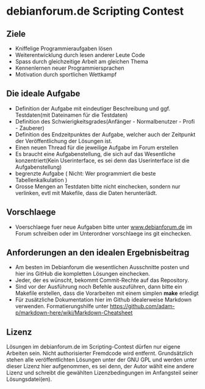 # debianforum.de Scripting Contest

## Ziele

* Kniffelige Programmieraufgaben lösen
* Weiterentwicklung durch lesen anderer Leute Code
* Spass durch gleichzeitige Arbeit am gleichen Thema
* Kennenlernen neuer Programmiersprachen
* Motivation durch sportlichen Wettkampf

## Die ideale Aufgabe

* Definition der Aufgabe mit eindeutiger Beschreibung und ggf. Testdaten(mit Dateinamen für die Testdaten)
* Definition des Schwierigkeitsgrades(Anfänger - Normalbenutzer - Profi - Zauberer)
* Definition des Endzeitpunktes der Aufgabe, welcher auch der Zeitpunkt der Veröffentlichung der Lösungen ist.
* Einen neuen Thread für die jeweilige Aufgabe im Forum erstellen
* Es braucht eine Aufgabenstellung, die sich auf das Wesentliche konzentriert(Kein Userinterface, es sei denn das Userinterface ist die Aufgabenstellung)
* begrenzte Aufgabe ( Nicht: Wer programmiert die beste Tabellenkalkulation )
* Grosse Mengen an Testdaten bitte nicht einchecken, sondern nur verlinken, evtl mit Makefile, dass die Daten herunterlädt.

## Vorschlaege

* Voerschlaege fuer neue Aufgaben bitte unter www.debianforum.de im Forum schreiben oder im Unterordner vorschlaege ins git einchecken.

## Anforderungen an den idealen Ergebnisbeitrag

* Am besten im Debianforum die wesentlichen Ausschnitte posten und hier ins GitHub die kompletten Lösungen einchecken.
* Jeder, der es wünscht, bekommt Commit-Rechte auf das Repository.
* Sind vor der Ausführung noch Befehle auszuführen, dann bitte ein Makefile erstellen, dass die Vorarbeiten mit einem simplen **make** erledigt
* Für zusätzliche Dokumentation hier im Github idealerweise Markdown verwenden. Formatierungshilfe unter https://github.com/adam-p/markdown-here/wiki/Markdown-Cheatsheet

## Lizenz

Lösungen im debianforum.de im Scripting-Contest dürfen nur eigene Arbeiten sein. Nicht authorisierter Fremdcode wird entfernt. Grundsätzlich stehen alle veröffentlichten Lösungen unter der GNU GPL und werden unter dieser Lizenz hier aufgenommen, es sei denn, der Autor wählt eine andere Lizenz und schreibt die gewählten Lizenzbedingungen im Anfangsteil seiner Lösungsdatei(en).


